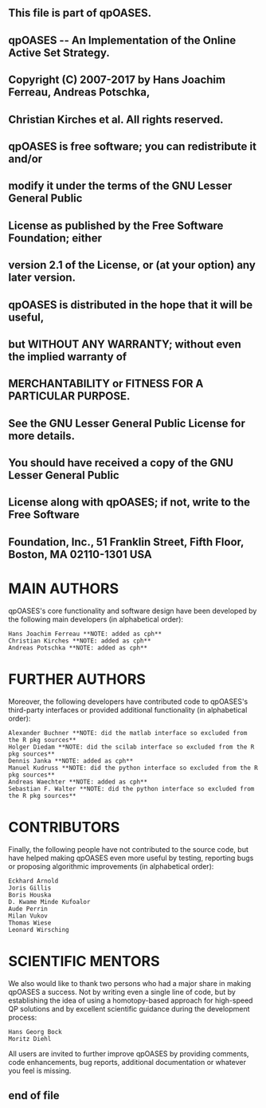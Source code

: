 ##
##	This file is part of qpOASES.
##
##	qpOASES -- An Implementation of the Online Active Set Strategy.
##	Copyright (C) 2007-2017 by Hans Joachim Ferreau, Andreas Potschka,
##	Christian Kirches et al. All rights reserved.
##
##	qpOASES is free software; you can redistribute it and/or
##	modify it under the terms of the GNU Lesser General Public
##	License as published by the Free Software Foundation; either
##	version 2.1 of the License, or (at your option) any later version.
##
##	qpOASES is distributed in the hope that it will be useful,
##	but WITHOUT ANY WARRANTY; without even the implied warranty of
##	MERCHANTABILITY or FITNESS FOR A PARTICULAR PURPOSE.
##	See the GNU Lesser General Public License for more details.
##
##	You should have received a copy of the GNU Lesser General Public
##	License along with qpOASES; if not, write to the Free Software
##	Foundation, Inc., 51 Franklin Street, Fifth Floor, Boston, MA  02110-1301  USA
##



MAIN AUTHORS
============

qpOASES's core functionality and software design have been developed by the
following main developers (in alphabetical order):

    Hans Joachim Ferreau **NOTE: added as cph**
    Christian Kirches **NOTE: added as cph**
    Andreas Potschka **NOTE: added as cph**



FURTHER AUTHORS
===============

Moreover, the following developers have contributed code to qpOASES's
third-party interfaces or provided additional functionality
(in alphabetical order):

    Alexander Buchner **NOTE: did the matlab interface so excluded from the R pkg sources**
    Holger Diedam **NOTE: did the scilab interface so excluded from the R pkg sources**
    Dennis Janka **NOTE: added as cph**
    Manuel Kudruss **NOTE: did the python interface so excluded from the R pkg sources**
    Andreas Waechter **NOTE: added as cph**
    Sebastian F. Walter **NOTE: did the python interface so excluded from the R pkg sources**



CONTRIBUTORS
============

Finally, the following people have not contributed to the source code,
but have helped making qpOASES even more useful by testing, reporting
bugs or proposing algorithmic improvements (in alphabetical order):

    Eckhard Arnold
    Joris Gillis
    Boris Houska
    D. Kwame Minde Kufoalor
    Aude Perrin
    Milan Vukov
    Thomas Wiese
    Leonard Wirsching



SCIENTIFIC MENTORS
==================

We also would like to thank two persons who had a major share in making
qpOASES a success. Not by writing even a single line of code, but by
establishing the idea of using a homotopy-based approach for high-speed
QP solutions and by excellent scientific guidance during the development
process:

    Hans Georg Bock
    Moritz Diehl



All users are invited to further improve qpOASES by providing comments,
code enhancements, bug reports, additional documentation or whatever you
feel is missing.



##
##	end of file
##
